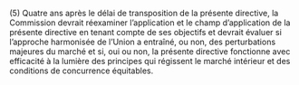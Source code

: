 (5) Quatre ans après le délai de transposition de la présente directive, la Commission devrait réexaminer l’application et le champ d’application de la présente directive en tenant compte de ses objectifs et devrait évaluer si l’approche harmonisée de l’Union a entraîné, ou non, des perturbations majeures du marché et si, oui ou non, la présente directive fonctionne avec efficacité à la lumière des principes qui régissent le marché intérieur et des conditions de concurrence équitables.